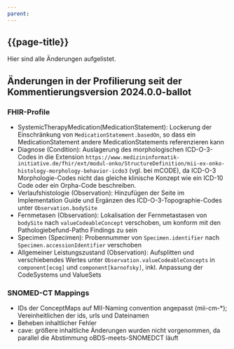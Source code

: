 ```yaml
---
parent: 
---
```


## {{page-title}}
Hier sind  alle Änderungen aufgelistet. 


## Änderungen in der Profilierung seit der Kommentierungsversion 2024.0.0-ballot
### FHIR-Profile
- SystemicTherapyMedication(MedicationStatement): Lockerung der Einschränkung von `MedicationStatement.basedOn`, so dass ein MedicationStatement andere MedicationStatements referenzieren kann
- Diagnose (Condition): Auslagerung des morphologischen ICD-O-3-Codes in die Extension `https://www.medizininformatik-initiative.de/fhir/ext/modul-onko/StructureDefinition/mii-ex-onko-histology-morphology-behavior-icdo3` (vgl. bei mCODE), da ICD-O-3 Morphologie-Codes nicht das gleiche klinische Konzept wie ein ICD-10 Code oder ein Orpha-Code beschreiben.   
- Verlaufshistologie (Observation): Hinzufügen der Seite im Implementation Guide und Ergänzen des ICD-O-3-Topographie-Codes unter `Observation.bodySite` 
- Fernmetasen (Observation): Lokalisation der Fernmetastasen von `bodySite` nach `valueCodeableConcept` verschoben, um konform mit den Pathologiebefund-Patho Findings zu sein 
- Specimen (Specimen): Probennummer von `Specimen.identifier` nach `Specimen.accessionIdentifier` verschoben
- Allgemeiner Leistungszustand (Observation): Aufsplitten und verschiebendes Wertes unter `Observation.valueCodeableConcepts` in `component[ecog]` und `component[karnofsky]`, inkl. Anpassung der CodeSystems und ValueSets 

### SNOMED-CT Mappings
- IDs der ConceptMaps auf MII-Naming convention angepasst (mii-cm-*); Vereinheitlichen der ids, urls und Dateinamen 
- Beheben inhaltlicher Fehler 
- cave: größere inhaltliche Änderungen wurden nicht vorgenommen, da parallel die Abstimmung oBDS-meets-SNOMEDCT läuft 
